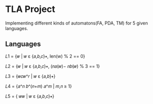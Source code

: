 # TLA Project
Implementing different kinds of automatons(FA, PDA, TM) for 5 given languages.


## Languages

 𝐿1 = {𝑤 | 𝑤 ε {𝑎,𝑏,𝑐}∗, len(w) % 2 == 0}

 𝐿2 = {𝑤 | 𝑤 ε {𝑎,𝑏,𝑐}∗, (𝑛𝑎(𝑤)− 𝑛𝑏(𝑤) % 3 == 1}

 𝐿3 = {𝑤𝑐𝑤^𝑟 | 𝑤 ε {𝑎,𝑏}∗}

 𝐿4 = {𝑎^𝑛 𝑏^(𝑛+𝑚) 𝑎^𝑚 | 𝑚,𝑛 ≥ 1}

 𝐿5 = { 𝑤𝑤 | 𝑤 ε {𝑎,𝑏,𝑐}∗}
